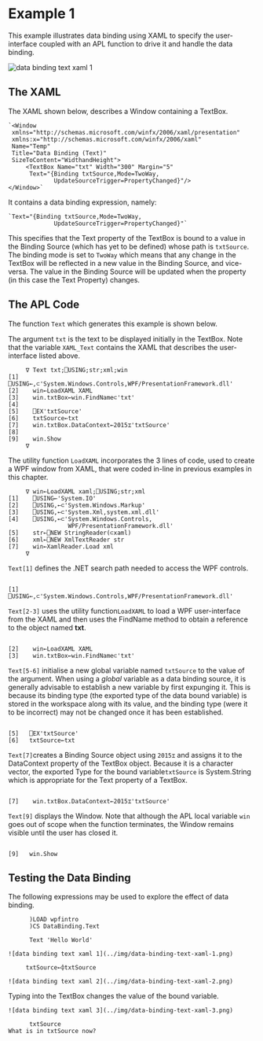 # Example 1

This example illustrates data binding using XAML to specify the user-interface coupled with an APL function to drive it and handle the data binding.

![data binding text xaml 1](../img/data-binding-text-xaml-1.png)

## The XAML

The XAML shown below, describes a Window containing a TextBox.
```apl
`<Window
 xmlns="http://schemas.microsoft.com/winfx/2006/xaml/presentation"
 xmlns:x="http://schemas.microsoft.com/winfx/2006/xaml"
 Name="Temp"
 Title="Data Binding (Text)"
 SizeToContent="WidthandHeight">
     <TextBox Name="txt" Width="300" Margin="5"
      Text="{Binding txtSource,Mode=TwoWay,
             UpdateSourceTrigger=PropertyChanged}"/>
</Window>`
```

It contains a data binding expression, namely:
```apl
`Text="{Binding txtSource,Mode=TwoWay,
             UpdateSourceTrigger=PropertyChanged}"`
```

This specifies that the Text property of the TextBox is bound to a value in the Binding Source (which has yet to be defined) whose path is `txtSource`. The binding mode is set to `TwoWay` which means that any change in the TextBox will be reflected in a new value in the Binding Source, and vice-versa. The value in the Binding Source will be updated when the property (in this case the Text Property) changes.

## The APL Code

The function `Text` which generates this example is shown below.

The argument `txt` is the text to be displayed initially in the TextBox. Note that the variable `XAML_Text` contains the XAML that describes the user-interface listed above.

```apl
     ∇ Text txt;⎕USING;str;xml;win
[1]    ⎕USING←,⊂'System.Windows.Controls,WPF/PresentationFramework.dll'
[2]    win←LoadXAML XAML
[3]    win.txtBox←win.FindName⊂'txt'
[4]
[5]    ⎕EX'txtSource'
[6]    txtSource←txt
[7]    win.txtBox.DataContext←2015⌶'txtSource'
[8]
[9]    win.Show
     ∇

```

The utility function `LoadXAML` incorporates the 3 lines of code, used to create a WPF window from XAML, that were coded in-line in previous examples in this chapter.
```apl
     ∇ win←LoadXAML xaml;⎕USING;str;xml
[1]    ⎕USING←'System.IO'
[2]    ⎕USING,←⊂'System.Windows.Markup'
[3]    ⎕USING,←⊂'System.Xml,system.xml.dll'
[4]    ⎕USING,←⊂'System.Windows.Controls,
                 WPF/PresentationFramework.dll'
[5]    str←⎕NEW StringReader(⊂xaml)
[6]    xml←⎕NEW XmlTextReader str
[7]    win←XamlReader.Load xml
     ∇

```

`Text[1]` defines the .NET search path needed to access the WPF controls.
```apl

[1]    ⎕USING←,⊂'System.Windows.Controls,WPF/PresentationFramework.dll'
```

`Text[2-3]` uses the utility function`LoadXAML` to load a WPF user-interface from the XAML and then uses the FindName method to obtain a reference to the object named **txt**.
```apl

[2]    win←LoadXAML XAML
[3]    win.txtBox←win.FindName⊂'txt'
```

`Text[5-6]` initialise a new global variable named `txtSource` to the value of the argument. When using a *global* variable as a data binding source, it is generally advisable to establish a new variable by first expunging it. This is because its binding type (the exported type of the data bound variable) is stored in the workspace along with its value, and the binding type (were it to be incorrect) may not  be changed once it has been established.
```apl

[5]   ⎕EX'txtSource'
[6]   txtSource←txt
```

`Text[7]`creates a Binding Source object using `2015⌶` and assigns it to the DataContext property of the TextBox object. Because it is a character vector, the exported Type for the bound variable`txtSource` is System.String which is appropriate for the Text property of a TextBox.
```apl

[7]    win.txtBox.DataContext←2015⌶'txtSource'
```

`Text[9]` displays the Window. Note that although the APL local variable `win` goes out of scope when the function terminates, the Window remains visible until the user has closed it.
```apl

[9]   win.Show
```

## Testing the Data Binding

The following expressions may be used to explore the effect of data binding.
```apl
      )LOAD wpfintro
      )CS DataBinding.Text
```
```apl
      Text 'Hello World'
```
```apl
![data binding text xaml 1](../img/data-binding-text-xaml-1.png)
```
```apl
     txtSource←⌽txtSource
```
```apl
![data binding text xaml 2](../img/data-binding-text-xaml-2.png)
```

Typing into the TextBox changes the value of the bound variable.
```apl
![data binding text xaml 3](../img/data-binding-text-xaml-3.png)
```
```apl
      txtSource
What is in txtSource now?

```
